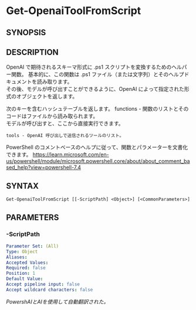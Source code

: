 ﻿---
external help file: powershai-help.xml
schema: 2.0.0
powershai: true
---

# Get-OpenaiToolFromScript

## SYNOPSIS <!--!= @#Synop !-->


## DESCRIPTION <!--!= @#Desc !-->
OpenAI で期待されるスキーマ形式に .ps1 スクリプトを変換するためのヘルパー関数。
基本的に、この関数は .ps1 ファイル（または文字列）とそのヘルプドキュメントを読み取ります。  
その後、モデルが呼び出すことができるように、OpenAI によって指定された形式のオブジェクトを返します。

次のキーを含むハッシュテーブルを返します。
	functions - 関数のリストとそのコードはファイルから読み取られます。  
				モデルが呼び出すと、ここから直接実行できます。
				
	tools - OpenAI 呼び出しで送信されるツールのリスト。
	
PowerShell のコメントベースのヘルプに従って、関数とパラメーターを文書化できます。
https://learn.microsoft.com/en-us/powershell/module/microsoft.powershell.core/about/about_comment_based_help?view=powershell-7.4

## SYNTAX <!--!= @#Syntax !-->

```
Get-OpenaiToolFromScript [[-ScriptPath] <Object>] [<CommonParameters>]
```

## PARAMETERS <!--!= @#Params !-->

### -ScriptPath

```yml
Parameter Set: (All)
Type: Object
Aliases: 
Accepted Values: 
Required: false
Position: 1
Default Value: 
Accept pipeline input: false
Accept wildcard characters: false
```




<!--PowershaiAiDocBlockStart-->
_PowershAIとAIを使用して自動翻訳された。_
<!--PowershaiAiDocBlockEnd-->
